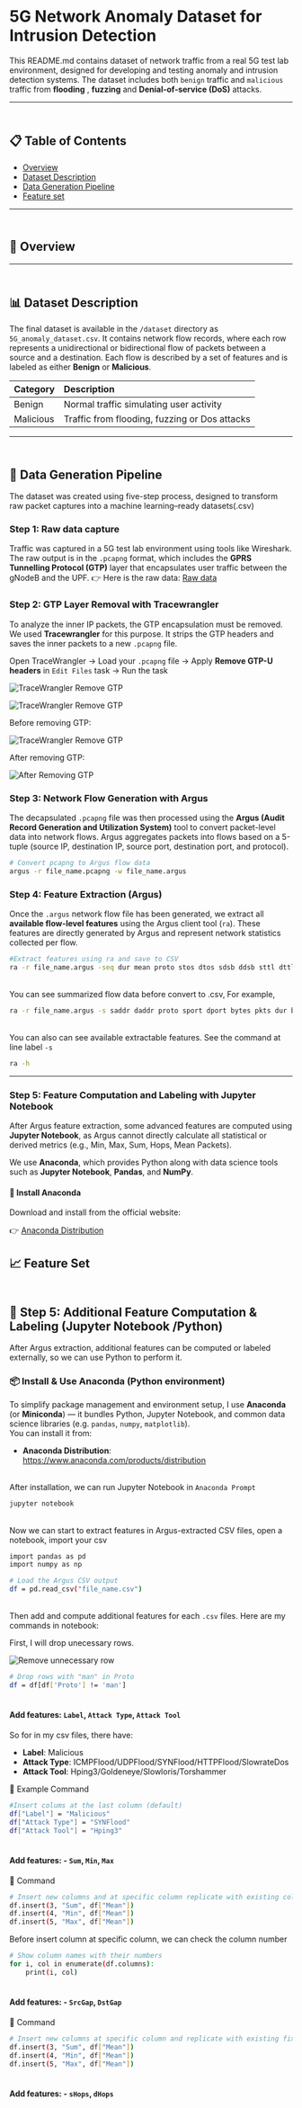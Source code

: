 # 5G Network Anomaly Dataset for Intrusion Detection

This README.md contains dataset of network traffic from a real 5G test lab environment, designed for developing and testing anomaly and intrusion detection systems. The dataset includes both `benign` traffic and `malicious` traffic from **flooding** , **fuzzing** and **Denial-of-service (DoS)** attacks.

---

## <br>📋 Table of Contents

-   [Overview](#-overview)
-   [Dataset Description](#-dataset-description)
-   [Data Generation Pipeline](#-data-generation-pipeline)
-   [Feature set ](#-feature-set)

---

## <br>📝 Overview


---

## <br>📊 Dataset Description

The final dataset is available in the `/dataset` directory as `5G_anomaly_dataset.csv`. It contains network flow records, where each row represents a unidirectional or bidirectional flow of packets between a source and a destination. Each flow is described by a set of features and is labeled as either **Benign** or **Malicious**.

| Category    | Description                                      |
| :---------- | :----------------------------------------------- |
| Benign      | Normal traffic simulating user activity          |
| Malicious   | Traffic from flooding, fuzzing or Dos attacks    |

---

## <br>🧪 Data Generation Pipeline

The dataset was created using five-step process, designed to transform raw packet captures into a machine learning–ready datasets(.csv)

### **Step 1: Raw data capture**

Traffic was captured in a 5G test lab environment using tools like Wireshark. The raw output is in the `.pcapng` format, which includes the **GPRS Tunnelling Protocol (GTP)** layer that encapsulates user traffic between the gNodeB and the UPF. 👉 Here is the raw data: [Raw data](https://mmuedumy-my.sharepoint.com/my?id=%2Fpersonal%2F1211110323%5Fstudent%5Fmmu%5Fedu%5Fmy%2FDocuments%2FPCAP&viewid=e3af6dff%2D37bb%2D422e%2Da01f%2D80d90eebd189&ga=1)


### **Step 2: GTP Layer Removal with Tracewrangler**

To analyze the inner IP packets, the GTP encapsulation must be removed. We used **Tracewrangler** for this purpose. It strips the GTP headers and saves the inner packets to a new `.pcapng` file.

Open TraceWrangler → Load your `.pcapng` file → Apply **Remove GTP-U headers** in `Edit Files` task → Run the task

![TraceWrangler Remove GTP](images/tracewrangler.png)

![TraceWrangler Remove GTP](images/tracewrangler_2.png)

Before removing GTP:

![TraceWrangler Remove GTP](images/before_gtp.png)

After removing GTP:

![After Removing GTP](images/after_gtp.png)


### **Step 3: Network Flow Generation with Argus**

The decapsulated `.pcapng` file was then processed using the **Argus (Audit Record Generation and Utilization System)** tool to convert packet-level data into network flows. Argus aggregates packets into flows based on a 5-tuple (source IP, destination IP, source port, destination port, and protocol).

```bash
# Convert pcapng to Argus flow data
argus -r file_name.pcapng -w file_name.argus
```

### Step 4: Feature Extraction (Argus)

Once the `.argus` network flow file has been generated, we extract all **available flow-level features** using the Argus client tool (`ra`). These features are directly generated by Argus and represent network statistics collected per flow.

```bash
#Extract features using ra and save to CSV
ra -r file_name.argus -seq dur mean proto stos dtos sdsb ddsb sttl dttl pkts spkts dpkts bytes sbytes dbytes offset load sload dload loss sloss dloss ploss rate srate drate state swin dwin svid dvid stcpb dtcpb tcprtt synack ackdat -c, > file_name.csv
```

<br>You can see summarized flow data before convert to .csv, For example,

```bash
ra -r file_name.argus -s saddr daddr proto sport dport bytes pkts dur bytes
```

<br>You can also can see available extractable features. See the command at line label `-s`
```bash
ra -h
```

---  

### **Step 5: Feature Computation and Labeling with Jupyter Notebook**

After Argus feature extraction, some advanced features are computed using **Jupyter Notebook**, as Argus cannot directly calculate all statistical or derived metrics (e.g., Min, Max, Sum, Hops, Mean Packets).

We use **Anaconda**, which provides Python along with data science tools such as **Jupyter Notebook**, **Pandas**, and **NumPy**.

#### 🧩 Install Anaconda

Download and install from the official website:

👉 [Anaconda Distribution](https://www.anaconda.com/products/distribution)

## 📈 Feature Set

## <br>🧩 Step 5: Additional Feature Computation & Labeling (Jupyter Notebook /Python)

After Argus extraction, additional features can be computed or labeled externally, so we can use Python to perform it.

### 📦 Install & Use Anaconda (Python environment)

To simplify package management and environment setup, I use **Anaconda** (or **Miniconda**) — it bundles Python, Jupyter Notebook, and common data science libraries (e.g. `pandas`, `numpy`, `matplotlib`).  
You can install it from:

- **Anaconda Distribution**: https://www.anaconda.com/products/distribution  

<br>After installation, we can run Jupyter Notebook in `Anaconda Prompt`

```bash
jupyter notebook
```

<br>Now we can start to extract features in Argus-extracted CSV files, open a notebook, import your csv

```bash
import pandas as pd
import numpy as np

# Load the Argus CSV output
df = pd.read_csv("file_name.csv")
```

<br>Then add and compute additional features for each `.csv` files. Here are my commands in notebook:

First, I will drop unecessary rows. 

![Remove unnecessary row](images/uneccessary.png)

```bash
# Drop rows with "man" in Proto
df = df[df['Proto'] != 'man']
```


#### <br>Add features: `Label`, `Attack Type`, `Attack Tool` 

So for in my csv files, there have:
- **Label**: Malicious
- **Attack Type**: ICMPFlood/UDPFlood/SYNFlood/HTTPFlood/SlowrateDos
- **Attack Tool**: Hping3/Goldeneye/Slowloris/Torshammer 

 🧾 Example Command
```bash
#Insert colums at the last column (default)
df["Label"] = "Malicious"
df["Attack Type"] = "SYNFlood"
df["Attack Tool"] = "Hping3"
```


#### <br>Add features: - `Sum`, `Min`, `Max`

 🧾 Command
```bash
# Insert new columns and at specific column replicate with existing column content
df.insert(3, "Sum", df["Mean"])
df.insert(4, "Min", df["Mean"])
df.insert(5, "Max", df["Mean"])
```

Before insert column at specific column, we can check the column number
```bash
# Show column names with their numbers
for i, col in enumerate(df.columns):
    print(i, col)
```


#### <br>Add features: - `SrcGap`, `DstGap`

 🧾 Command
```bash
# Insert new columns at specific column and replicate with existing fixed column content
df.insert(3, "Sum", df["Mean"])
df.insert(4, "Min", df["Mean"])
df.insert(5, "Max", df["Mean"])
```

#### <br>Add features: - `sHops`, `dHops`






